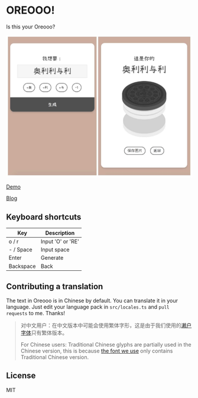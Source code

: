 # OREOOO!

Is this your Oreooo?

![ScreenShot](screenshot.png)

[Demo](https://oreo.ddiu.io/)

[Blog](https://notes.ljl.li/oreooo/)


## Keyboard shortcuts

| Key       | Description                        |
| --------- | ---------------------------------- |
| o / r     | Input 'O' or 'RE' |
| - / Space | Input space             |
| Enter     | Generate                
| Backspace | Back                        |

## Contributing a translation

The text in Oreooo is in Chinese by default. You can translate it in your language. Just edit your language pack in `src/locales.ts` and  `pull requests` to me. Thanks!

> 对中文用户：在中文版本中可能会使用繁体字形，这是由于我们使用的[濑户字体](https://www.hellofont.cn/font-detail?fontid=2646)只有繁体版本。
> 
> For Chinese users: Traditional Chinese glyphs are partially used in the Chinese version, this is because [the font we use](https://www.hellofont.cn/font-detail?fontid=2646) only contains Traditional Chinese version.

## License

MIT
